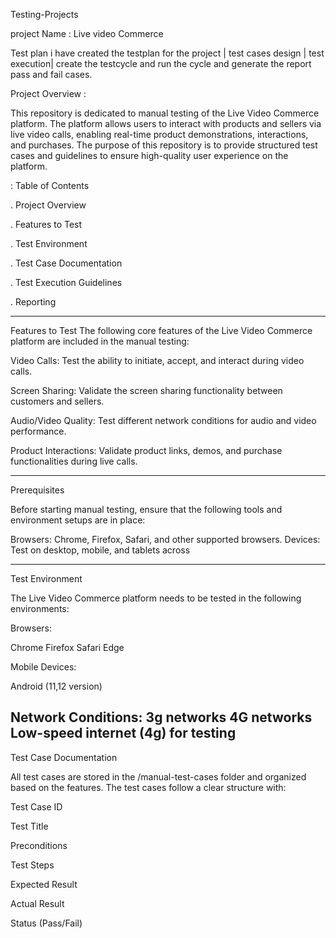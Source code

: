 Testing-Projects

project Name : Live video Commerce 

Test plan i have created the testplan for the project |
test cases design |
test execution|
create the testcycle and run the cycle and generate the report pass and fail cases.

Project Overview :

This repository is dedicated to manual testing of the Live Video Commerce platform. The platform allows users to interact with products and sellers via live video calls, enabling real-time product demonstrations, interactions, and purchases. The purpose of this repository is to provide structured test cases and guidelines to ensure high-quality user experience on the platform.


: Table of Contents

. Project Overview

. Features to Test

. Test Environment

. Test Case Documentation

. Test Execution Guidelines

 . Reporting 

-----------------------------------------------------------------------------------------------------
Features to Test
The following core features of the Live Video Commerce platform are included in the manual testing:



Video Calls: Test the ability to initiate, accept, and interact during video calls.

Screen Sharing: Validate the screen sharing functionality between customers and sellers.

Audio/Video Quality: Test different network conditions for audio and video performance.

Product Interactions: Validate product links, demos, and purchase functionalities during live calls.

------------------------------------------------------------------------------------------------------------------

Prerequisites

Before starting manual testing, ensure that the following tools and environment setups are in place:

Browsers: Chrome, Firefox, Safari, and other supported browsers.
Devices: Test on desktop, mobile, and tablets across 


-------------------------------------------------------------------

Test Environment

The Live Video Commerce platform needs to be tested in the following environments:

Browsers:

Chrome 
Firefox 
Safari 
Edge 

Mobile Devices:

Android (11,12 version)


Network Conditions:
3g networks
4G networks
Low-speed internet (4g) for testing 
----------------------------------------------------------------------------------
Test Case Documentation

All test cases are stored in the /manual-test-cases folder and organized based on the features. The test cases follow a clear structure with:

Test Case ID

Test Title

Preconditions

Test Steps

Expected Result

Actual Result

Status (Pass/Fail)


